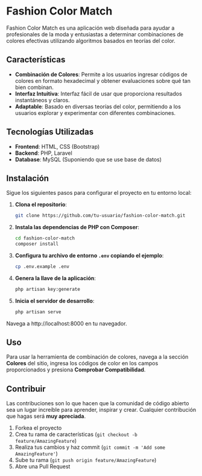 # Fashion Color Match

Fashion Color Match es una aplicación web diseñada para ayudar a profesionales de la moda y entusiastas a determinar combinaciones de colores efectivas utilizando algoritmos basados en teorías del color.

## Características

- **Combinación de Colores**: Permite a los usuarios ingresar códigos de colores en formato hexadecimal y obtener evaluaciones sobre qué tan bien combinan.
- **Interfaz Intuitiva**: Interfaz fácil de usar que proporciona resultados instantáneos y claros.
- **Adaptable**: Basado en diversas teorías del color, permitiendo a los usuarios explorar y experimentar con diferentes combinaciones.

## Tecnologías Utilizadas

- **Frontend**: HTML, CSS (Bootstrap)
- **Backend**: PHP, Laravel
- **Database**: MySQL (Suponiendo que se use base de datos)

## Instalación

Sigue los siguientes pasos para configurar el proyecto en tu entorno local:

1. **Clona el repositorio**:
   ```bash
   git clone https://github.com/tu-usuario/fashion-color-match.git

2. **Instala las dependencias de PHP con Composer**:
   ```bash
   cd fashion-color-match
   composer install


3. **Configura tu archivo de entorno `.env` copiando el ejemplo**:
   ```bash
   cp .env.example .env

4. **Genera la llave de la aplicación**:
   ```bash
   php artisan key:generate

6. **Inicia el servidor de desarrollo**:
   ```bash
   php artisan serve

Navega a http://localhost:8000 en tu navegador.


## Uso

Para usar la herramienta de combinación de colores, navega a la sección **Colores** del sitio, ingresa los códigos de color en los campos proporcionados y presiona **Comprobar Compatibilidad**.

## Contribuir

Las contribuciones son lo que hacen que la comunidad de código abierto sea un lugar increíble para aprender, inspirar y crear. Cualquier contribución que hagas será **muy apreciada**.

1. Forkea el proyecto
2. Crea tu rama de características (`git checkout -b feature/AmazingFeature`)
3. Realiza tus cambios y haz commit (`git commit -m 'Add some AmazingFeature'`)
4. Sube tu rama (`git push origin feature/AmazingFeature`)
5. Abre una Pull Request
